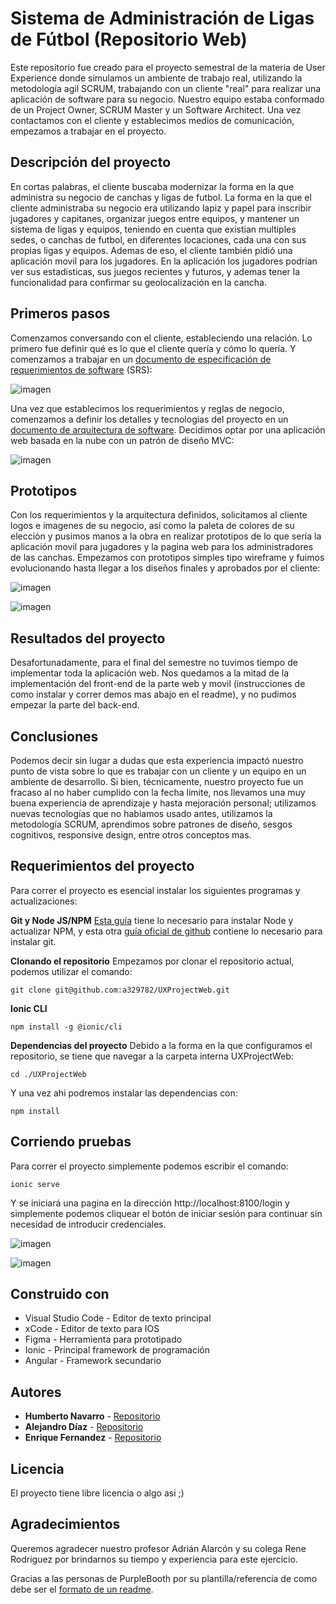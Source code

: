# Sistema de Administración de Ligas de Fútbol (Repositorio Web)
Este repositorio fue creado para el proyecto semestral de la materia de User Experience donde simulamos un ambiente de trabajo real, utilizando la metodología agil SCRUM, trabajando con un cliente "real" para realizar una aplicación de software para su negocio. Nuestro equipo estaba conformado de un Project Owner, SCRUM Master y un Software Architect. Una vez contactamos con el cliente y establecimos medios de comunicación, empezamos a trabajar en el proyecto.


## Descripción del proyecto
En cortas palabras, el cliente buscaba modernizar la forma en la que administra su negocio de canchas y ligas de futbol. La forma en la que el cliente administraba su negocio era utilizando lapiz y papel para inscribir jugadores y capitanes, organizar juegos entre equipos, y mantener un sistema de ligas y equipos, teniendo en cuenta que existian multiples sedes, o canchas de futbol, en diferentes locaciones, cada una con sus propias ligas y equipos. Ademas de eso, el cliente también pidió una aplicación movil para los jugadores. En la aplicación los jugadores podrían ver sus estadisticas, sus juegos recientes y futuros, y ademas tener la funcionalidad para confirmar su geolocalización en la cancha.


## Primeros pasos
Comenzamos conversando con el cliente, estableciendo una relación. Lo primero fue definir qué es lo que el cliente quería y cómo lo quería. Y comenzamos a trabajar en un [documento de especificación de requerimientos de software](https://docs.google.com/document/d/e/2PACX-1vQb-tU3OazAzk4_izS9hY0dVeHTkuQtvMWsc3ZOLrXwnvwcKtr94l-94VT-voqM7tSXKgIKCPxVRYW-/pub) (SRS):

![imagen](https://user-images.githubusercontent.com/10736003/217407121-d69eea2c-ed61-43de-a3b5-abda33b5c45e.png)

Una vez que establecimos los requerimientos y reglas de negocio, comenzamos a definir los detalles y tecnologias del proyecto en un [documento de arquitectura de software](https://docs.google.com/document/d/e/2PACX-1vSm7SUUf1KKOgEWXVCt7V8oElmXqQfvKU7N6AQp9EZspVZgifeGGYnFHaXWsUMQ-p78Yo22Srvw9mfj/pub). Decidimos optar por una aplicación web basada en la nube con un patrón de diseño MVC:

![imagen](https://user-images.githubusercontent.com/10736003/217407246-b7f63b2b-486d-479b-a3ae-24b6f82fce87.png)


## Prototipos
Con los requerimientos y la arquitectura definidos, solicitamos al cliente logos e imagenes de su negocio, así como la paleta de colores de su elección y pusimos manos a la obra en realizar prototipos de lo que sería la aplicación movil para jugadores y la pagina web para los administradores de las canchas. Empezamos con prototipos simples tipo wireframe y fuimos evolucionando hasta llegar a los diseños finales y aprobados por el cliente:

![imagen](https://user-images.githubusercontent.com/10736003/217407461-f6d04b3d-c88e-4266-81f0-5663bb8a331a.png)

![imagen](https://user-images.githubusercontent.com/10736003/217407607-b5fb6c2b-fad3-4eca-a55f-03c62b1bb5a0.png)


## Resultados del proyecto
Desafortunadamente, para el final del semestre no tuvimos tiempo de implementar toda la aplicación web. Nos quedamos a la mitad de la implementación del front-end de la parte web y movil (instrucciones de como instalar y correr demos mas abajo en el readme), y no pudimos empezar la parte del back-end.


## Conclusiones
Podemos decir sin lugar a dudas que esta experiencia impactó nuestro punto de vista sobre lo que es trabajar con un cliente y un equipo en un ambiente de desarrollo. Si bien, técnicamente, nuestro proyecto fue un fracaso al no haber cumplido con la fecha limite, nos llevamos una muy buena experiencia de aprendizaje y hasta mejoración personal; utilizamos nuevas tecnologías que no habiamos usado antes, utilizamos la metodología SCRUM, aprendimos sobre patrones de diseño, sesgos cognitivos, responsive design, entre otros conceptos mas.


## Requerimientos del proyecto
Para correr el proyecto es esencial instalar los siguientes programas y actualizaciones:

**Git y Node JS/NPM**
[Esta guía](https://www.freecodecamp.org/news/how-to-install-node-js-on-ubuntu-and-update-npm-to-the-latest-version/) tiene lo necesario para instalar Node y actualizar NPM, y esta otra [guía oficial de github](https://github.com/git-guides/install-git) contiene lo necesario para instalar git.

**Clonando el repositorio**
Empezamos por clonar el repositorio actual, podemos utilizar el comando:
```
git clone git@github.com:a329782/UXProjectWeb.git
```

**Ionic CLI**
```
npm install -g @ionic/cli
```

**Dependencias del proyecto**
Debido a la forma en la que configuramos el repositorio, se tiene que navegar a la carpeta interna UXProjectWeb:
```
cd ./UXProjectWeb
```
Y una vez ahi podremos instalar las dependencias con:
```
npm install
```


## Corriendo pruebas
Para correr el proyecto simplemente podemos escribir el comando:
```
ionic serve
```
Y se iniciará una pagina en la dirección http://localhost:8100/login y simplemente podemos cliquear el botón de iniciar sesión para continuar sin necesidad de introducir credenciales.

![imagen](https://user-images.githubusercontent.com/10736003/217407692-b44826dc-392a-466a-8026-b662e73c355c.png)

![imagen](https://user-images.githubusercontent.com/10736003/217407796-cdee73e4-374d-4fdc-a26b-7fa7b785cd20.png)


## Construido con
* Visual Studio Code - Editor de texto principal
* xCode - Editor de texto para IOS
* Figma - Herramienta para prototipado
* Ionic - Principal framework de programación
* Angular - Framework secundario


## Autores
* **Humberto Navarro** - [Repositorio](https://github.com/fanpug)
* **Alejandro Díaz** - [Repositorio](https://github.com/a329782)
* **Enrique Fernandez** - [Repositorio](https://github.com/lfernandez17)


## Licencia
El proyecto tiene libre licencia o algo asi ;)


## Agradecimientos
Queremos agradecer nuestro profesor Adrián Alarcón y su colega Rene Rodriguez por brindarnos su tiempo y experiencia para este ejercicio.

Gracias a las personas de PurpleBooth por su plantilla/referencia de como debe ser el [formato de un readme](https://gist.github.com/PurpleBooth/109311bb0361f32d87a2).
